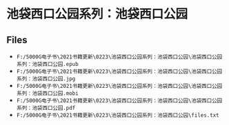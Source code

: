 # 池袋西口公园系列：池袋西口公园

## Files

- `F:/5000G电子书\2021书籍更新\0223\池袋西口公园系列：池袋西口公园\池袋西口公园系列：池袋西口公园.epub`
- `F:/5000G电子书\2021书籍更新\0223\池袋西口公园系列：池袋西口公园\池袋西口公园系列：池袋西口公园.jpg`
- `F:/5000G电子书\2021书籍更新\0223\池袋西口公园系列：池袋西口公园\池袋西口公园系列：池袋西口公园.mobi`
- `F:/5000G电子书\2021书籍更新\0223\池袋西口公园系列：池袋西口公园\池袋西口公园系列：池袋西口公园.pdf`
- `F:/5000G电子书\2021书籍更新\0223\池袋西口公园系列：池袋西口公园\files.txt`
